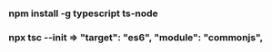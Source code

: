 ### npm install -g typescript ts-node

### npx tsc --init =>  "target": "es6", "module": "commonjs",

